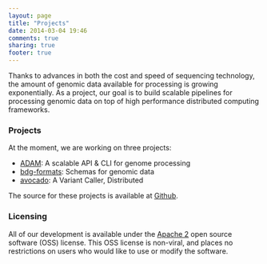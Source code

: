 ```yaml
---
layout: page
title: "Projects"
date: 2014-03-04 19:46
comments: true
sharing: true
footer: true
---
```


Thanks to advances in both the cost and speed of sequencing technology, the amount of genomic
data available for processing is growing exponentially. As a project, our goal is to build
scalable pipelines for processing genomic data on top of high performance distributed
computing frameworks.

### Projects

At the moment, we are working on three projects:

* [ADAM](/projects/adam/): A scalable API & CLI for genome processing
* [bdg-formats](/projects/bdg-formats): Schemas for genomic data
* [avocado](/projects/avocado/): A Variant Caller, Distributed

The source for these projects is available at [Github](http://www.github.com/bigdatagenomics).

### Licensing

All of our development is available under the [Apache 2](http://www.apache.org/licenses/LICENSE-2.0.html)
open source software (OSS) license. This OSS license is non-viral, and places no restrictions on
users who would like to use or modify the software.